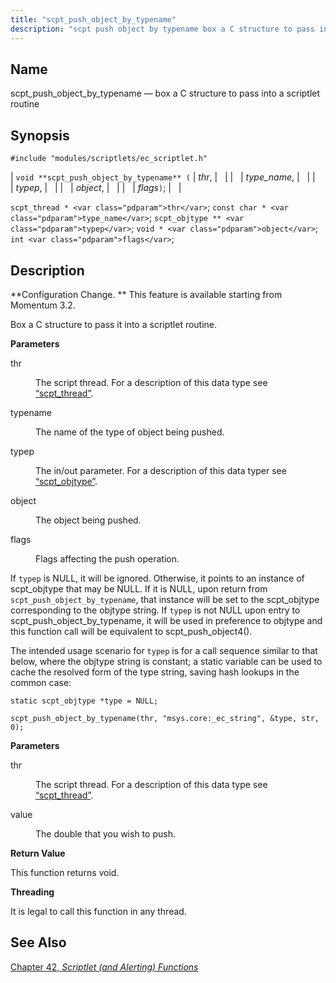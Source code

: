 ```yaml
---
title: "scpt_push_object_by_typename"
description: "scpt push object by typename box a C structure to pass into a scriptlet routine void scpt push object by typename thr type name typep object flags scpt thread thr const char type name scpt objtype typep void object int flags Configuration Change This feature is available starting from Momentum..."
---
```


<a name="apis.scpt_push_object_by_typename"></a> 
## Name

scpt_push_object_by_typename — box a C structure to pass into a scriptlet routine

## Synopsis

`#include "modules/scriptlets/ec_scriptlet.h"`

| `void **scpt_push_object_by_typename** (` | <var class="pdparam">thr</var>, |   |
|   | <var class="pdparam">type_name</var>, |   |
|   | <var class="pdparam">typep</var>, |   |
|   | <var class="pdparam">object</var>, |   |
|   | <var class="pdparam">flags</var>`)`; |   |

`scpt_thread * <var class="pdparam">thr</var>`;
`const char * <var class="pdparam">type_name</var>`;
`scpt_objtype ** <var class="pdparam">typep</var>`;
`void * <var class="pdparam">object</var>`;
`int <var class="pdparam">flags</var>`;<a name="idp59353824"></a> 
## Description

**Configuration Change. ** This feature is available starting from Momentum 3.2.

Box a C structure to pass it into a scriptlet routine.

**<a name="idp59356720"></a> Parameters**

<dl class="variablelist">

<dt>thr</dt>

<dd>

The script thread. For a description of this data type see [“scpt_thread”](/momentum/3/3-api/structs-scpt-thread).

</dd>

<dt>typename</dt>

<dd>

The name of the type of object being pushed.

</dd>

<dt>typep</dt>

<dd>

The in/out parameter. For a description of this data typer see [“scpt_objtype”](/momentum/3/3-api/structs-scpt-objtype).

</dd>

<dt>object</dt>

<dd>

The object being pushed.

</dd>

<dt>flags</dt>

<dd>

Flags affecting the push operation.

</dd>

</dl>

If `typep` is NULL, it will be ignored. Otherwise, it points to an instance of scpt_objtype that may be NULL. If it is NULL, upon return from `scpt_push_object_by_typename`, that instance will be set to the scpt_objtype corresponding to the objtype string. If `typep` is not NULL upon entry to scpt_push_object_by_typename, it will be used in preference to objtype and this function call will be equivalent to scpt_push_object4().

The intended usage scenario for `typep` is for a call sequence similar to that below, where the objtype string is constant; a static variable can be used to cache the resolved form of the type string, saving hash lookups in the common case:

```
static scpt_objtype *type = NULL;

scpt_push_object_by_typename(thr, "msys.core:_ec_string", &type, str, 0);
```
**<a name="idp59372592"></a> Parameters**

<dl class="variablelist">

<dt>thr</dt>

<dd>

The script thread. For a description of this data type see [“scpt_thread”](/momentum/3/3-api/structs-scpt-thread).

</dd>

<dt>value</dt>

<dd>

The double that you wish to push.

</dd>

</dl>

**<a name="idp59377760"></a> Return Value**

This function returns void.

**<a name="idp59378672"></a> Threading**

It is legal to call this function in any thread.

<a name="idp59380224"></a> 
## See Also

[Chapter 42, *Scriptlet (and Alerting) Functions*](script "Chapter 42. Scriptlet (and Alerting) Functions")